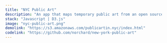 ```yaml
---
title: "NYC Public Art"
description: "An app that maps temporary public art from an open source dataset"
stack: "Javascript | D3.js"
image: "nyc-public-art.png"
demolink: "https://s3.amazonaws.com/publicartin.nyc/index.html"
codelink: "https://github.com/norchard/new-york-public-art"
---
```

